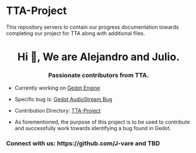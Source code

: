 # TTA-Project
This repository servers to contain our progress documentation towards completing our project for TTA along with additional files. 

<h1 align="center">Hi 👋, We are Alejandro and Julio.</h1>
<h3 align="center">Passionate contributors from TTA.</h3>

- Currently working on [Gedot Engine](https://github.com/godotengine/godot)

- Specific bug is: [Gedot AudioStream Bug](https://github.com/godotengine/godot/issues/88133)

- Contribution Directory: [TTA-Project](https://github.com/godotengine/godot/issues/88133)

- As forementioned, the purpose of this project is to be used to contribute and successfully work towards identifying a bug found
  in Gedot.

<h3 align="left">Connect with us: https://github.com/J-vare and TBD</h3>
<p align="left">
</p>
